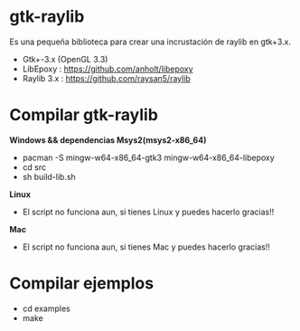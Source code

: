 # gtk-raylib
Es una pequeña biblioteca para crear una incrustación de raylib en gtk+3.x.

- Gtk+-3.x (OpenGL 3.3)
- LibEpoxy : https://github.com/anholt/libepoxy
- Raylib 3.x : https://github.com/raysan5/raylib

# Compilar gtk-raylib

**Windows && dependencias Msys2(msys2-x86_64)**
- pacman -S mingw-w64-x86_64-gtk3 mingw-w64-x86_64-libepoxy
- cd src
- sh build-lib.sh

**Linux**
- El script no funciona aun, si tienes Linux y puedes hacerlo gracias!!

**Mac**
- El script no funciona aun, si tienes Mac y puedes hacerlo gracias!!

# Compilar ejemplos
- cd examples
- make
